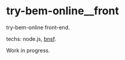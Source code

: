 # try-bem-online__front

try-bem-online front-end.

techs: node.js, [bnsf](https://github.com/apsavin/bnsf).

Work in progress.
